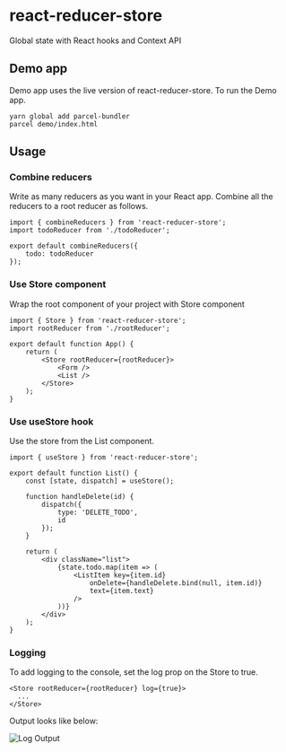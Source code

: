 # react-reducer-store
Global state with React hooks and Context API

## Demo app
Demo app uses the live version of react-reducer-store. To run the Demo app.
```
yarn global add parcel-bundler
parcel demo/index.html
```

## Usage
### Combine reducers
Write as many reducers as you want in your React app. Combine all the reducers to a root reducer as follows.
```
import { combineReducers } from 'react-reducer-store';
import todoReducer from './todoReducer';

export default combineReducers({
    todo: todoReducer
});
```

### Use Store component
Wrap the root component of your project with Store component
```
import { Store } from 'react-reducer-store';
import rootReducer from './rootReducer';

export default function App() {
    return (
        <Store rootReducer={rootReducer}>
            <Form />
            <List />
        </Store>
    );
}
```

### Use useStore hook
Use the store from the List component.
```
import { useStore } from 'react-reducer-store';

export default function List() {
    const [state, dispatch] = useStore();

    function handleDelete(id) {
        dispatch({
            type: 'DELETE_TODO',
            id
        });
    }

    return (
        <div className="list">
            {state.todo.map(item => (
                <ListItem key={item.id} 
                    onDelete={handleDelete.bind(null, item.id)} 
                    text={item.text} 
                />
            ))}
        </div>
    );
}
```

### Logging
To add logging to the console, set the log prop on the Store to true.
```
<Store rootReducer={rootReducer} log={true}>
  ...
</Store>
```

Output looks like below:

![Log Output](https://github.com/vijayst/react-store/blob/master/log.png?raw=true)
